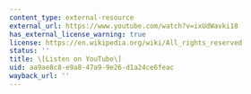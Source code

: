 ```yaml
---
content_type: external-resource
external_url: https://www.youtube.com/watch?v=ixUdWavki18
has_external_license_warning: true
license: https://en.wikipedia.org/wiki/All_rights_reserved
status: ''
title: \[Listen on YouTube\]
uid: aa9ae8c8-e9a8-47a9-9e26-d1a24ce6feac
wayback_url: ''
---
```

